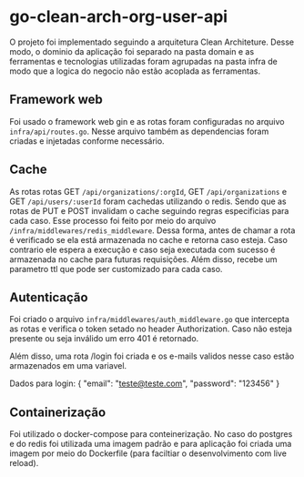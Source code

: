 # go-clean-arch-org-user-api

O projeto foi implementado seguindo a arquitetura Clean Architeture. 
Desse modo, o dominio da aplicação foi separado na pasta domain e 
as ferramentas e tecnologias utilizadas foram agrupadas na pasta
infra de modo que a logica do negocio não estão acoplada as ferramentas.


## Framework web
Foi usado o framework web gin e as rotas foram configuradas no arquivo 
`infra/api/routes.go`. Nesse arquivo também as dependencias foram criadas 
e injetadas conforme necessário.


## Cache
As rotas rotas GET `/api/organizations/:orgId`, GET `/api/organizations` e GET `/api/users/:userId`
foram cachedas utilizando o redis. Sendo que as rotas de PUT e POST invalidam o cache 
seguindo regras especificias para cada caso. Esse processo foi feito por meio do arquivo `/infra/middlewares/redis_middleware`.
Dessa forma, antes de chamar a rota é verificado se ela está armazenada no cache e retorna caso esteja. Caso contrario
ele espera a execução e caso seja executada com sucesso é armazenada no cache para futuras requisições. Além disso, 
recebe um parametro ttl que pode ser customizado para cada caso.

## Autenticação
Foi criado o arquivo `infra/middlewares/auth_middleware.go` que intercepta as rotas e verifica o token setado no 
header Authorization. Caso não esteja presente ou seja inválido um erro 401 é retornado. 

Além disso, uma rota /login foi criada e os e-mails validos nesse caso estão armazenados em uma variavel.

Dados para login:
{
    "email": "teste@teste.com",
    "password": "123456"
}

## Containerização
Foi utilizado o docker-compose para conteinerização. No caso do postgres e do redis foi utilizada uma imagem padrão
e para aplicação foi criada uma imagem por meio do Dockerfile (para faciltiar o desenvolvimento com live reload).